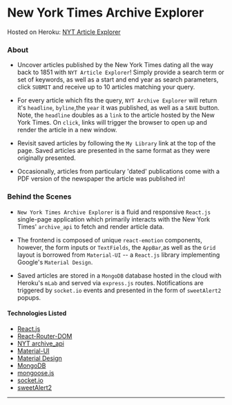 # New York Times Archive Explorer

Hosted on Heroku: [NYT Article Explorer](https://quiet-island-12161.herokuapp.com/)

### About

* Uncover articles published by the New York Times dating all the way back to 1851 with `NYT Article Explorer`! Simply provide a search term or set of keywords, as well as a start and end year as search parameters, click `SUBMIT` and receive up to 10 articles matching your query. 

* For every article which fits the query, `NYT Archive Explorer` will return it's `headline`, `byline`,the `year` it was published, as well as a `SAVE` button. Note, the `headline` doubles as a `link` to the article hosted by the New York Times. On `click`, links will trigger the browser to open up and render the article in a new window.

* Revisit saved articles by following the `My Library` link at the top of the page. Saved articles are presented in the same format as they were originally presented.

* Occasionally, articles from particulary 'dated' publications come with a PDF version of the newspaper the article was published in! 

### Behind the Scenes

* `New York Times Archive Explorer` is a fluid and responsive `React.js` single-page application which primarily interacts with the New York Times' `archive_api` to fetch and render article data. 

* The frontend is composed of unique `react-emotion` components, however, the form inputs or `TextFields`, the `AppBar`,as well as the `Grid` layout is borrowed from `Material-UI` -- a `React.js` library implementing Google's `Material Design`. 

* Saved articles are stored in a `MongoDB` database hosted in the cloud with Heroku's `mLab` and served via `express.js` routes. Notifications are triggered by `socket.io` events and presented in the form of `sweetAlert2` popups.

#### Technologies Listed

* [React.js](https://reactjs.org/)
* [React-Router-DOM](https://www.npmjs.com/package/react-router-dom)
* [NYT archive_api](https://developer.nytimes.com/)
* [Material-UI](https://material-ui.com/)
* [Material Design](https://material.io/design/)
* [MongoDB](https://www.mongodb.com)
* [mongoose.js](https://mongoosejs.com/)
* [socket.io](https://socket.io/)
* [sweetAlert2](https://sweetalert2.github.io/)

---




